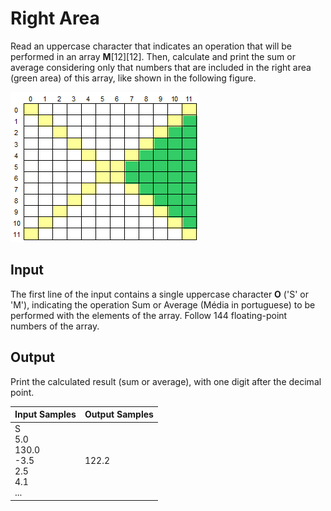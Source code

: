 # Right Area
Read an uppercase character that indicates an operation that will be performed in an array **M**[12][12]. Then, calculate and print the sum or average considering only that numbers that are included in the right area (green area) of this array, like shown in the following figure.

![Bidimentional Array](../../../gallery/images/problems/UOJ_1190.png)

## Input
The first line of the input contains a single uppercase character **O** ('S' or 'M'), indicating the operation Sum or Average (Média in portuguese) to be performed with the elements of the array. Follow 144 floating-point numbers of the array.

## Output
Print the calculated result (sum or average), with one digit after the decimal point.

|                     Input Samples                    | Output Samples |
|------------------------------------------------------|----------------|
| S<br> 5.0<br> 130.0<br> -3.5<br> 2.5<br> 4.1<br> ... | 122.2          |